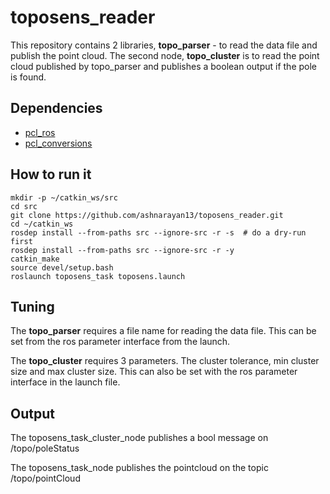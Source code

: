 # toposens_reader
This repository contains 2 libraries, **topo_parser** - to read the data file and publish the point cloud.
The second node, **topo_cluster** is to read the point cloud published by topo_parser and publishes a boolean output if the pole is found.
## Dependencies
- [pcl_ros](http://wiki.ros.org/pcl_ros) 
- [pcl_conversions](http://wiki.ros.org/pcl_conversions) 
## How to run it
```console
mkdir -p ~/catkin_ws/src
cd src
git clone https://github.com/ashnarayan13/toposens_reader.git
cd ~/catkin_ws
rosdep install --from-paths src --ignore-src -r -s  # do a dry-run first
rosdep install --from-paths src --ignore-src -r -y
catkin_make
source devel/setup.bash
roslaunch toposens_task toposens.launch
```

## Tuning
The **topo_parser** requires a file name for reading the data file. This can be set from the ros parameter interface from the launch.

The **topo_cluster** requires 3 parameters. The cluster tolerance, min cluster size and max cluster size. This can also be set with the ros parameter interface in the launch file.

## Output
The toposens_task_cluster_node publishes a bool message on /topo/poleStatus 

The toposens_task_node publishes the pointcloud on the topic /topo/pointCloud